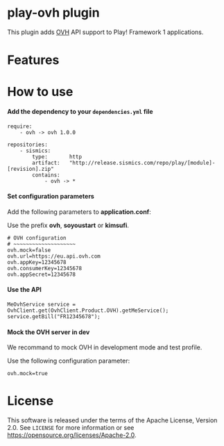 # play-ovh plugin

This plugin adds [OVH](https://www.ovh.com/) API support to Play! Framework 1 applications.

# Features

# How to use

####  Add the dependency to your `dependencies.yml` file

```
require:
    - ovh -> ovh 1.0.0

repositories:
    - sismics:
        type:       http
        artifact:   "http://release.sismics.com/repo/play/[module]-[revision].zip"
        contains:
            - ovh -> *

```
####  Set configuration parameters

Add the following parameters to **application.conf**:

Use the prefix **ovh**, **soyoustart** or **kimsufi**.

```
# OVH configuration
# ~~~~~~~~~~~~~~~~~~~~
ovh.mock=false
ovh.url=https://eu.api.ovh.com
ovh.appKey=12345678
ovh.consumerKey=12345678
ovh.appSecret=12345678
```
####  Use the API

```
MeOvhService service = OvhClient.get(OvhClient.Product.OVH).getMeService();
service.getBill("FR12345678");
```

####  Mock the OVH server in dev

We recommand to mock OVH in development mode and test profile.

Use the following configuration parameter:

```
ovh.mock=true
```

# License

This software is released under the terms of the Apache License, Version 2.0. See `LICENSE` for more
information or see <https://opensource.org/licenses/Apache-2.0>.
